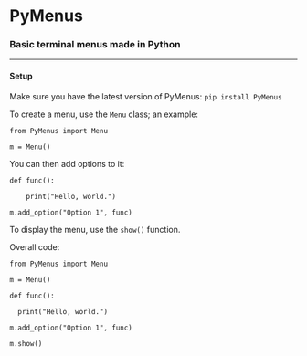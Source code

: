 # PyMenus

### Basic terminal menus made in Python
---

#### Setup

Make sure you have the latest version of PyMenus: `pip install PyMenus`

To create a menu, use the `Menu` class; an example:

```
from PyMenus import Menu

m = Menu()
```

You can then add options to it:

```
def func():

    print("Hello, world.")

m.add_option("Option 1", func)
```

To display the menu, use the `show()` function.

Overall code:

```
from PyMenus import Menu

m = Menu()

def func():

  print("Hello, world.")

m.add_option("Option 1", func)

m.show()
```

